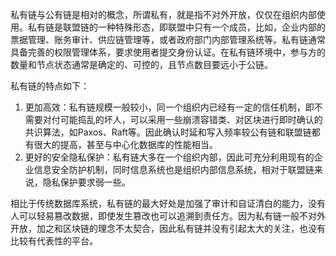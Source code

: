 私有链与公有链是相对的概念，所谓私有，就是指不对外开放，仅仅在组织内部使用。私有链是联盟链的一种特殊形态，即联盟中只有一个成员，比如，企业内部的票据管理、账务审计、供应链管理等，或者政府部门内部管理系统等。私有链通常具备完善的权限管理体系，要求使用者提交身份认证。在私有链环境中，参与方的数量和节点状态通常是确定的、可控的，且节点数目要远小于公链。

私有链的特点如下：
1) 更加高效：私有链规模一般较小，同一个组织内已经有一定的信任机制，即不需要对付可能捣乱的坏人，可以采用一些崩溃容错类、对区块进行即时确认的共识算法，如Paxos、Raft等。因此确认时延和写入频率较公有链和联盟链都有很大的提高，甚至与中心化数据库的性能相当。
2) 更好的安全隐私保护：私有链大多在一个组织内部，因此可充分利用现有的企业信息安全防护机制，同时信息系统也是组织内部信息系统，相对于联盟链来说，隐私保护要求弱一些。

相比于传统数据库系统，私有链的最大好处是加强了审计和自证清白的能力，没有人可以轻易篡改数据，即使发生篡改也可以追溯到责任方。因为私有链一般不对外开放，加之和区块链的理念不太契合，因此私有链并没有引起太大的关注，也没有比较有代表性的平台。
